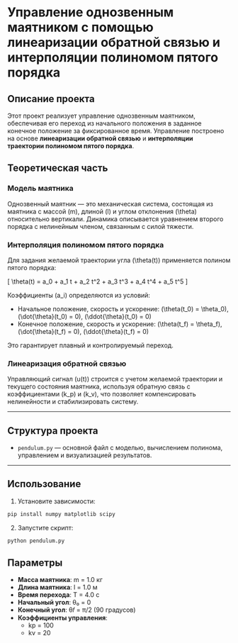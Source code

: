 # Управление однозвенным маятником с помощью линеаризации обратной связью и интерполяции полиномом пятого порядка

## Описание проекта

Этот проект реализует управление однозвенным маятником, обеспечивая его переход из начального положения в заданное конечное положение за фиксированное время. Управление построено на основе **линеаризации обратной связью** и **интерполяции траектории полиномом пятого порядка**.


## Теоретическая часть

### Модель маятника

Однозвенный маятник — это механическая система, состоящая из маятника с массой \(m\), длиной \(l\) и углом отклонения \(\theta\) относительно вертикали. Динамика описывается уравнением второго порядка с нелинейным членом, связанным с силой тяжести.

### Интерполяция полиномом пятого порядка

Для задания желаемой траектории угла \(\theta(t)\) применяется полином пятого порядка:

\[
\theta(t) = a_0 + a_1 t + a_2 t^2 + a_3 t^3 + a_4 t^4 + a_5 t^5
\]

Коэффициенты \(a_i\) определяются из условий:

- Начальное положение, скорость и ускорение: \(\theta(t_0) = \theta_0\), \(\dot{\theta}(t_0) = 0\), \(\ddot{\theta}(t_0) = 0\)
- Конечное положение, скорость и ускорение: \(\theta(t_f) = \theta_f\), \(\dot{\theta}(t_f) = 0\), \(\ddot{\theta}(t_f) = 0\)

Это гарантирует плавный и контролируемый переход.

### Линеаризация обратной связью

Управляющий сигнал \(u(t)\) строится с учетом желаемой траектории и текущего состояния маятника, используя обратную связь с коэффициентами \(k_p\) и \(k_v\), что позволяет компенсировать нелинейности и стабилизировать систему.

---

## Структура проекта

- `pendulum.py` — основной файл с моделью, вычислением полинома, управлением и визуализацией результатов.

---

## Использование

1. Установите зависимости:

```bash
pip install numpy matplotlib scipy
```

2. Запустите скрипт:

```bash
python pendulum.py
```

## Параметры

- **Масса маятника**: m = 1.0 кг  
- **Длина маятника**: l = 1.0 м  
- **Время перехода**: T = 4.0 с  
- **Начальный угол**: θ₀ = 0  
- **Конечный угол**: θ𝑓 = π/2 (90 градусов)  
- **Коэффициенты управления**:  
  - kp = 100  
  - kv = 20


